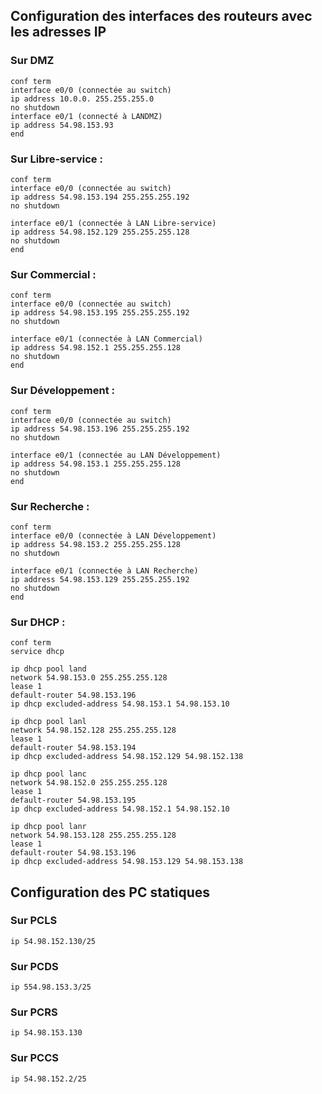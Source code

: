 ## Configuration des interfaces des routeurs avec les adresses IP

### Sur DMZ
```
conf term
interface e0/0 (connectée au switch)
ip address 10.0.0. 255.255.255.0
no shutdown
interface e0/1 (connecté à LANDMZ)
ip address 54.98.153.93
end
```

### Sur Libre-service :
```
conf term
interface e0/0 (connectée au switch)
ip address 54.98.153.194 255.255.255.192
no shutdown

interface e0/1 (connectée à LAN Libre-service)
ip address 54.98.152.129 255.255.255.128
no shutdown
end
```

### Sur Commercial :
```
conf term
interface e0/0 (connectée au switch)
ip address 54.98.153.195 255.255.255.192
no shutdown

interface e0/1 (connectée à LAN Commercial)
ip address 54.98.152.1 255.255.255.128
no shutdown
end
```

### Sur Développement :
```
conf term
interface e0/0 (connectée au switch)
ip address 54.98.153.196 255.255.255.192
no shutdown

interface e0/1 (connectée au LAN Développement)
ip address 54.98.153.1 255.255.255.128
no shutdown
end
```

### Sur Recherche :
```
conf term
interface e0/0 (connectée à LAN Développement)
ip address 54.98.153.2 255.255.255.128
no shutdown

interface e0/1 (connectée à LAN Recherche)
ip address 54.98.153.129 255.255.255.192
no shutdown
end
```

### Sur DHCP :
```
conf term
service dhcp

ip dhcp pool land
network 54.98.153.0 255.255.255.128
lease 1
default-router 54.98.153.196
ip dhcp excluded-address 54.98.153.1 54.98.153.10

ip dhcp pool lanl
network 54.98.152.128 255.255.255.128
lease 1
default-router 54.98.153.194
ip dhcp excluded-address 54.98.152.129 54.98.152.138

ip dhcp pool lanc
network 54.98.152.0 255.255.255.128
lease 1
default-router 54.98.153.195
ip dhcp excluded-address 54.98.152.1 54.98.152.10

ip dhcp pool lanr
network 54.98.153.128 255.255.255.128
lease 1
default-router 54.98.153.196
ip dhcp excluded-address 54.98.153.129 54.98.153.138

```

## Configuration des PC statiques
### Sur PCLS
```
ip 54.98.152.130/25
```

### Sur PCDS
```
ip 554.98.153.3/25
```

### Sur PCRS
```
ip 54.98.153.130
```

### Sur PCCS
```
ip 54.98.152.2/25
```